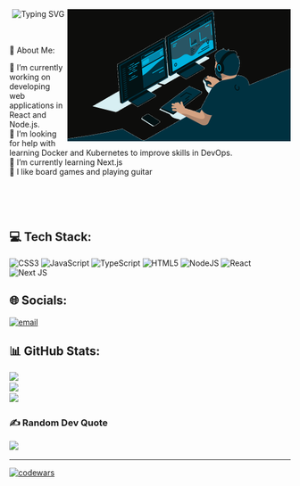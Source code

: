 <div align="center"><img src="https://readme-typing-svg.herokuapp.com?font=Fira+Code&size=20&duration=3500&pause=1000&color=00fc00&multiline=true&width=450&height=60&lines=Hi%2C+I%E2%80%99m+Ruslan+Yarmukhametov;And+I%60m+a+FrontEnd+Developer" alt="Typing SVG" />
<img align="right" alt="Coding" width="400" src="./images/coding.gif"></div>

<br>
<br>

💫 About Me:

🔭 I’m currently working on developing web applications in React and Node.js.<br>🤝 I’m looking for help with learning Docker and Kubernetes to improve skills in DevOps.<br>🌱 I’m currently learning Next.js<br>🎸 I like board games and playing guitar<br>

<br>
<br>
<br>

## 💻 Tech Stack:
![CSS3](https://img.shields.io/badge/css3-%231572B6.svg?style=plastic&logo=css3&logoColor=white) ![JavaScript](https://img.shields.io/badge/javascript-%23323330.svg?style=plastic&logo=javascript&logoColor=%23F7DF1E) ![TypeScript](https://img.shields.io/badge/typescript-%23007ACC.svg?style=plastic&logo=typescript&logoColor=white) ![HTML5](https://img.shields.io/badge/html5-%23E34F26.svg?style=plastic&logo=html5&logoColor=white) ![NodeJS](https://img.shields.io/badge/node.js-6DA55F?style=plastic&logo=node.js&logoColor=white) ![React](https://img.shields.io/badge/react-%2320232a.svg?style=plastic&logo=react&logoColor=%2361DAFB) ![Next JS](https://img.shields.io/badge/Next-black?style=plastic&logo=next.js&logoColor=white)

## 🌐 Socials:
[![email](https://img.shields.io/badge/Email-D14836?logo=gmail&logoColor=white)](mailto:ruslan.yar-v@yandex.ru)

## 📊 GitHub Stats:
![](https://github-readme-stats.vercel.app/api?username=ruslanyar&theme=tokyonight&hide_border=false&include_all_commits=true&count_private=true)<br/>
![](https://github-readme-streak-stats.herokuapp.com/?user=ruslanyar&theme=tokyonight&hide_border=false)<br/>
![](https://github-readme-stats.vercel.app/api/top-langs/?username=ruslanyar&theme=tokyonight&hide_border=false&include_all_commits=true&count_private=true&layout=compact)

### ✍️ Random Dev Quote
![](https://quotes-github-readme.vercel.app/api?type=horizontal&theme=radical)

---

[![codewars](https://www.codewars.com/users/ruslanyar/badges/small)](https://www.codewars.com/users/ruslanyar)
